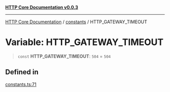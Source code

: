 [**HTTP Core Documentation v0.0.3**](../../README.md)

***

[HTTP Core Documentation](../../modules.md) / [constants](../README.md) / HTTP\_GATEWAY\_TIMEOUT

# Variable: HTTP\_GATEWAY\_TIMEOUT

> `const` **HTTP\_GATEWAY\_TIMEOUT**: `504` = `504`

## Defined in

[constants.ts:71](https://github.com/stonemjs/http-core/blob/33a82b77e98ade423889148c13f25ccd40b75c8a/src/constants.ts#L71)

